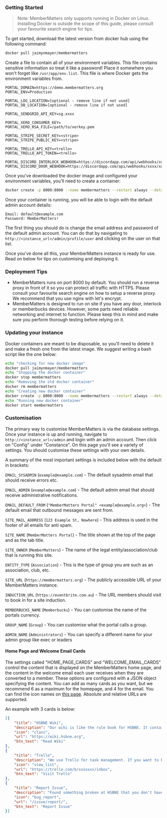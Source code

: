 ### Getting Started
> Note: MemberMatters only supports running in Docker on Linux. Installing Docker is outside the scope of this guide, 
>please consult your favourite search engine for tips.
 
To get started, download the latest version from docker hub using the following command:
```bash
docker pull jaimynmayer/membermatters
```

Create a file to contain all of your environment variables. This file contains sensitive information so treat it like a 
password! Place it somewhere you won't forget like `/usr/app/env.list`. This file is where Docker gets the environment 
variables from.
```
PORTAL_DOMAIN=https://demo.membermatters.org
PORTAL_ENV=Production

PORTAL_LOG_LOCATION=[optional - remove line if not used]
PORTAL_DB_LOCATION=[optional - remove line if not used]

PORTAL_SENDGRID_API_KEY=sg.xxxx

PORTAL_XERO_CONSUMER_KEY=
PORTAL_XERO_RSA_FILE=/path/to/xerkey.pem

PORTAL_STRIPE_SECRET_KEY=<stripe>
PORTAL_STRIPE_PUBLIC_KEY=<stripe>

PORTAL_TRELLO_API_KEY=<trello>
PORTAL_TRELLO_API_TOKEN=<trello>

PORTAL_DISCORD_INTERLOCK_WEBHOOK=https://discordapp.com/api/webhooks/xxxx/xxxxxx
PORTAL_DISCORD_DOOR_WEBHOOK=https://discordapp.com/api/webhooks/xxxx/xxxxxx
```

Once you've downloaded the docker image and configured your environment variables, you'll need to create a container:
```bash
docker create -p 8000:8000 --name membermatters --restart always --detach --env-file /usr/app/env.list -v /usr/app/:/usr/src/data jaimynmayer/membermatters
```

Once your container is running, you will be able to login with the default admin account details:
```
Email: default@example.com
Password: MemberMatters!
```

The first thing you should do is change the email address and password of the default admin account. You can do that 
by navigating to `http://<instance_url>/admin/profile/user` and clicking on the user on that list.

Once you've done all this, your MemberMatters instance is ready for use. Read on below for tips on customising 
and deploying it.

### Deployment Tips
* MemberMatters runs on port 8000 by default. You should run a reverse proxy in front of it
so you can protect all traffic with HTTPS. Please consult your favourite search engine on how to setup a reverse proxy. 
We recommend that you use nginx with let's encrypt.
* MemberMatters is designed to run on site if you have any door, interlock or memberbucks devices. However, some parts
need reliable networking and internet to function. Please keep this in mind and make sure you perform thorough
testing before relying on it.


### Updating your instance
Docker containers are meant to be disposable, so you'll need to delete it and make a fresh one from the latest image. 
We suggest writing a bash script like the one below:

```bash
echo "checking for new docker image"
docker pull jaimynmayer/membermatters
echo "Stopping the docker container"
docker stop membermatters
echo "Removing the old docker container"
docker rm membermatters
echo "Creating new docker container"
docker create -p 8000:8000 --name membermatters --restart always --detach --env-file /usr/app/env.list -v /usr/app/:/usr/src/data jaimynmayer/membermatters
echo "Running new docker container"
docker start membermatters
``` 

### Customisation
The primary way to customise MemberMatters is via the database settings. Once your instance is up and running, 
navigate to `http://<instance_url>/admin` and login with an admin account. Then click on "Config" under "Constance". 
On this page you'll see a variety of settings. You should customise these settings with your own details.

A summary of the most important settings is included below with the default in brackets:

`EMAIL_SYSADMIN` (`example@example.com`) - The default sysadmin email that should receive errors etc.

`EMAIL_ADMIN` (`example@example.com`) - The default admin email that should receive administrative notifications.

`EMAIL_DEFAULT_FROM` (`"MemberMatters Portal" <example@example.org>`) - The default email that outbound messages are sent from.

`SITE_MAIL_ADDRESS` (`123 Example St, Nowhere`) - This address is used in the footer of all emails for anti spam.

`SITE_NAME` (`MemberMatters Portal`) - The title shown at the top of the page and as the tab title.

`SITE_OWNER` (`MemberMatters`) - The name of the legal entity/association/club that is running this site.

`ENTITY_TYPE` (`Association`) - This is the type of group you are such as an association, club, etc.

`SITE_URL` (`https://membermatters.org`) - The publicly accessible URL of your MemberMatters instance.

`INDUCTION_URL` (`https://eventbrite.com.au`) - The URL members should visit to book in for a site induction.

`MEMBERBUCKS_NAME` (`Memberbucks`) - You can customise the name of the portals currency.

`GROUP_NAME` (`Group`) - You can customise what the portal calls a group.

`ADMIN_NAME` (`Administrators`) - You can specify a different name for your admin group like exec or leaders

#### Home Page and Welcome Email Cards
The settings called "HOME_PAGE_CARDS" and "WELCOME_EMAIL_CARDS" control the content that is displayed on the 
MemberMatters home page, and the content in the welcome email each user receives when they are converted to a member.
These options are configured with a JSON object specifying the content. You can add as many cards as you want, but we
recommend 6 as a maximum for the homepage, and 4 for the email. You can find the icon names on 
[this page](https://materializecss.com/icons.html). Absolute and relative URLs are supported.

An example with 3 cards is below:
```json
[{
	"title": "HSBNE Wiki",
	"description": "Our wiki is like the rule book for HSBNE. It contains all the information about our tools, processes and other helpful tips.",
	"icon": "class",
	"url": "https://wiki.hsbne.org",
	"btn_text": "Read Wiki"
},
{
	"title": "Trello",
	"description": "We use Trello for task management. If you want to help out around the space check out Trello for stuff to fix and improve.",
	"icon": "view_list",
	"url": "https://trello.com/b/xxxxxxx/inbox",
	"btn_text": "Visit Trello"
},
{
	"title": "Report Issue",
	"description": "Found something broken at HSBNE that you don't have the time or skills to fix? You can submit an issue report.",
	"icon": "bug_report",
	"url": "/issue/report/",
	"btn_text": "Report Issue"
}]
```
